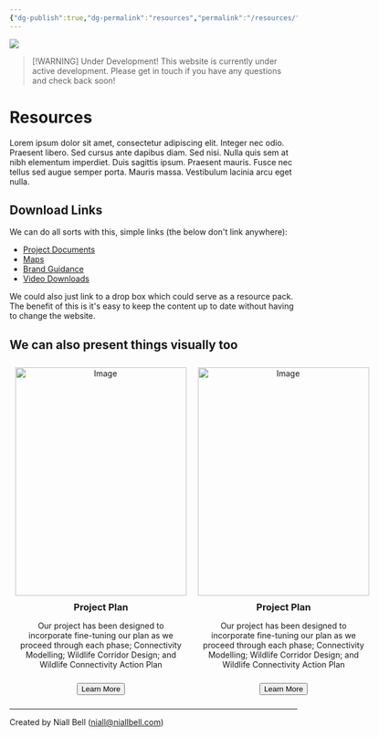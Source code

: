 ```yaml
---
{"dg-publish":true,"dg-permalink":"resources","permalink":"/resources/","title":"Resources","contentClasses":"cards cards-cols-3 cards-cover cards-cover-no-border cards-title-hide-icons","noteIcon":null,"created":"2025-02-20T14:59:49.231-08:00","updated":"2025-02-20T15:52:15.101-08:00"}
---
```


![](https://i.imgur.com/CVDL7Tw.jpeg)

> [!WARNING] Under Development!
> This website is currently under active development. Please get in touch if you have any questions and check back soon!

# Resources

Lorem ipsum dolor sit amet, consectetur adipiscing elit. Integer nec odio. Praesent libero. Sed cursus ante dapibus diam. Sed nisi. Nulla quis sem at nibh elementum imperdiet. Duis sagittis ipsum. Praesent mauris. Fusce nec tellus sed augue semper porta. Mauris massa. Vestibulum lacinia arcu eget nulla. 

## Download Links

We can do all sorts with this, simple links (the below don't link anywhere):

- [Project Documents](https://findingrefuge.vercel.app/resources)
- [Maps](https://findingrefuge.vercel.app/resources)
- [Brand Guidance](https://findingrefuge.vercel.app/resources)
- [Video Downloads](https://findingrefuge.vercel.app/resources)

We could also just link to a drop box which could serve as a resource pack. The benefit of this is it's easy to keep the content up to date without having to change the website.

## We can also present things visually too

<div style="display: flex; justify-content: space-between; align-items: flex-start;">
    <div style="width: 300px; text-align: center; display: flex; flex-direction: column; align-items: center; padding: 10px;">
        <img src="https://i.imgur.com/RtgRMzz.png" alt="Image" style="width: 300px; height: 400px;">
        <div>
            <h3 style="margin: 10px 0 0 0;">Project Plan</h3>
            <p>Our project has been designed to incorporate fine-tuning our plan as we proceed through each phase; Connectivity Modelling; Wildlife Corridor Design; and Wildlife Connectivity Action Plan</p>
        </div>
        <button onclick="window.location.href='https://drive.google.com/file/d/1ltDT79Ycq5SdYxyKCFcp7DZF7MeB-DaU/view';" style="margin-top: 10px;">Learn More</button>
    </div>
    <div style="width: 300px; text-align: center; display: flex; flex-direction: column; align-items: center; padding: 10px;">
        <img src="https://i.imgur.com/RtgRMzz.png" alt="Image" style="width: 300px; height: 400px;">
        <div>
            <h3 style="margin: 10px 0 0 0;">Project Plan</h3>
            <p>Our project has been designed to incorporate fine-tuning our plan as we proceed through each phase; Connectivity Modelling; Wildlife Corridor Design; and Wildlife Connectivity Action Plan</p>
        </div>
        <button onclick="window.location.href='https://drive.google.com/file/d/1ltDT79Ycq5SdYxyKCFcp7DZF7MeB-DaU/view';" style="margin-top: 10px;">Learn More</button>
    </div>
</div>




---
Created by Niall Bell (niall@niallbell.com)

